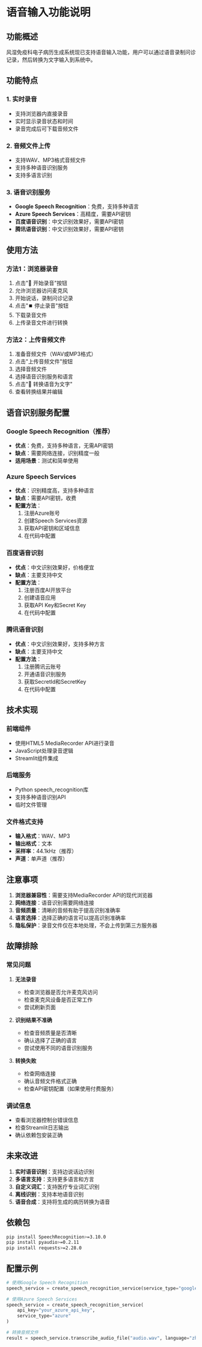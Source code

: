 # 语音输入功能说明

## 功能概述

风湿免疫科电子病历生成系统现已支持语音输入功能，用户可以通过语音录制问诊记录，然后转换为文字输入到系统中。

## 功能特点

### 1. 实时录音
- 支持浏览器内直接录音
- 实时显示录音状态和时间
- 录音完成后可下载音频文件

### 2. 音频文件上传
- 支持WAV、MP3格式音频文件
- 支持多种语音识别服务
- 支持多语言识别

### 3. 语音识别服务
- **Google Speech Recognition**：免费，支持多种语言
- **Azure Speech Services**：高精度，需要API密钥
- **百度语音识别**：中文识别效果好，需要API密钥
- **腾讯语音识别**：中文识别效果好，需要API密钥

## 使用方法

### 方法1：浏览器录音
1. 点击"🎤 开始录音"按钮
2. 允许浏览器访问麦克风
3. 开始说话，录制问诊记录
4. 点击"⏹️ 停止录音"按钮
5. 下载录音文件
6. 上传录音文件进行转换

### 方法2：上传音频文件
1. 准备音频文件（WAV或MP3格式）
2. 点击"上传音频文件"按钮
3. 选择音频文件
4. 选择语音识别服务和语言
5. 点击"🎵 转换语音为文字"
6. 查看转换结果并编辑

## 语音识别服务配置

### Google Speech Recognition（推荐）
- **优点**：免费，支持多种语言，无需API密钥
- **缺点**：需要网络连接，识别精度一般
- **适用场景**：测试和简单使用

### Azure Speech Services
- **优点**：识别精度高，支持多种语言
- **缺点**：需要API密钥，收费
- **配置方法**：
  1. 注册Azure账号
  2. 创建Speech Services资源
  3. 获取API密钥和区域信息
  4. 在代码中配置

### 百度语音识别
- **优点**：中文识别效果好，价格便宜
- **缺点**：主要支持中文
- **配置方法**：
  1. 注册百度AI开放平台
  2. 创建语音应用
  3. 获取API Key和Secret Key
  4. 在代码中配置

### 腾讯语音识别
- **优点**：中文识别效果好，支持多种方言
- **缺点**：主要支持中文
- **配置方法**：
  1. 注册腾讯云账号
  2. 开通语音识别服务
  3. 获取SecretId和SecretKey
  4. 在代码中配置

## 技术实现

### 前端组件
- 使用HTML5 MediaRecorder API进行录音
- JavaScript处理录音逻辑
- Streamlit组件集成

### 后端服务
- Python speech_recognition库
- 支持多种语音识别API
- 临时文件管理

### 文件格式支持
- **输入格式**：WAV、MP3
- **输出格式**：文本
- **采样率**：44.1kHz（推荐）
- **声道**：单声道（推荐）

## 注意事项

1. **浏览器兼容性**：需要支持MediaRecorder API的现代浏览器
2. **网络连接**：语音识别需要网络连接
3. **音频质量**：清晰的音频有助于提高识别准确率
4. **语言选择**：选择正确的语言可以提高识别准确率
5. **隐私保护**：录音文件仅在本地处理，不会上传到第三方服务器

## 故障排除

### 常见问题

1. **无法录音**
   - 检查浏览器是否允许麦克风访问
   - 检查麦克风设备是否正常工作
   - 尝试刷新页面

2. **识别结果不准确**
   - 检查音频质量是否清晰
   - 确认选择了正确的语言
   - 尝试使用不同的语音识别服务

3. **转换失败**
   - 检查网络连接
   - 确认音频文件格式正确
   - 检查API密钥配置（如果使用付费服务）

### 调试信息
- 查看浏览器控制台错误信息
- 检查Streamlit日志输出
- 确认依赖包安装正确

## 未来改进

1. **实时语音识别**：支持边说话边识别
2. **多语言支持**：支持更多语言和方言
3. **自定义词汇**：支持医疗专业词汇识别
4. **离线识别**：支持本地语音识别
5. **语音合成**：支持将生成的病历转换为语音

## 依赖包

```bash
pip install SpeechRecognition>=3.10.0
pip install pyaudio>=0.2.11
pip install requests>=2.28.0
```

## 配置示例

```python
# 使用Google Speech Recognition
speech_service = create_speech_recognition_service(service_type="google")

# 使用Azure Speech Services
speech_service = create_speech_recognition_service(
    api_key="your_azure_api_key",
    service_type="azure"
)

# 转换音频文件
result = speech_service.transcribe_audio_file("audio.wav", language="zh-CN")
``` 